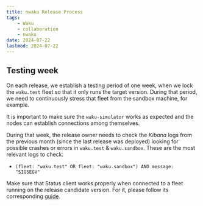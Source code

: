 ```yaml
---
title: nwaku Release Process
tags:
    - Waku
    - collaboration
    - nwaku
date: 2024-07-22
lastmod: 2024-07-22
---
```


## Testing week

On each release, we establish a testing period of one week, when we lock the `waku.test` fleet so that it only runs the target version. During that period, we need to continuously stress that fleet from the sandbox machine, for example.

It is important to make sure the `waku-simulator` works as expected and the nodes can establish connections among themselves.

During that week, the release owner needs to check the *Kibana* logs from the previous month (since the last release was deployed) looking for possible crashes or errors in `waku.test` & `waku.sandbox`. These are the most relevant logs to check:

- `(fleet: "waku.test" OR fleet: "waku.sandbox") AND message: "SIGSEGV"`

Make sure that Status client works properly when connected to a fleet running on the release candidate version. For it, please follow its corresponding [guide](waku/collaboration/test-nwaku-on-status.md).